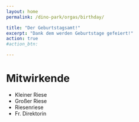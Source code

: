 ```yaml
---
layout: home
permalink: /dino-park/orgas/birthday/

title: "Der Geburtstagsamt!"
excerpt: "Dank dem werden Geburtstage gefeiert!"
action: true
#action_btn:

---
```


# Mitwirkende
- Kleiner Riese
- Großer Riese
- Riesenriese
- Fr. Direktorin

